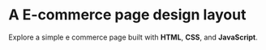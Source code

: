 # A E-commerce page design layout

Explore a simple e commerce page built with **HTML**, **CSS**, and **JavaScript**.




